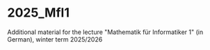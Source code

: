 # 2025_MfI1
Additional material for the lecture "Mathematik für Informatiker 1" (in German), winter term 2025/2026
